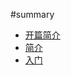 #summary

* [开篇简介](README.md)
* [简介](book/mongodb-guide-chapter1.md)
* [入门](book/mongodb-guide-chapter2.md)